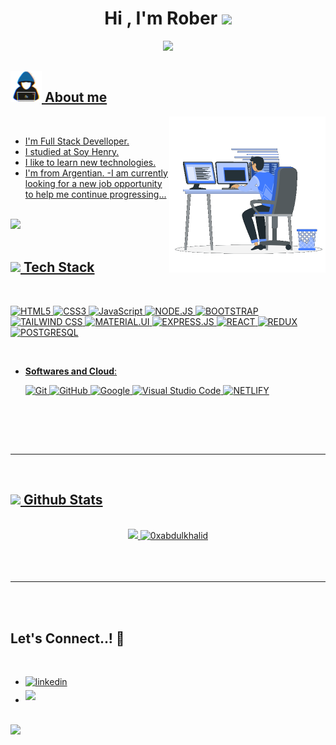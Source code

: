 
<h1 align="center"><b>Hi , I'm Rober </b><img src="https://media.giphy.com/media/hvRJCLFzcasrR4ia7z/giphy.gif" width="35"></h1>

<p align="center">
 <a href="https://github.com/DenverCoder1/readme-typing-svg"><img src="https://readme-typing-svg.herokuapp.com?font=Time+New+Roman&color=cyan&size=25&center=true&vCenter=true&width=750&height=100&lines=Full+Stack+Developer;Active+Learner/Researcher;In+constant+personal+and+professional+development;Love+to+learn+new+stuffs..."
</p>


<br>



## <picture><img src = "https://github.com/0xAbdulKhalid/0xAbdulKhalid/raw/main/assets/mdImages/about_me.gif" width = 50px></picture> **About me**

<picture> <img align="right" src="https://github.com/0xAbdulKhalid/0xAbdulKhalid/raw/main/assets/mdImages/Right_Side.gif" width = 250px></picture>


<br>

- I'm Full Stack Develloper.
- I studied at Soy Henry.
- I like to learn new technologies.
- I'm from Argentian.
-I am currently looking for a new job opportunity to help me continue progressing...
<br><br>

<img src="https://user-images.githubusercontent.com/73097560/115834477-dbab4500-a447-11eb-908a-139a6edaec5c.gif"><br><br>

## <img src="https://media2.giphy.com/media/QssGEmpkyEOhBCb7e1/giphy.gif?cid=ecf05e47a0n3gi1bfqntqmob8g9aid1oyj2wr3ds3mg700bl&rid=giphy.gif" width ="25"><b> Tech Stack</b>
<br>   

   ![HTML5](https://img.shields.io/badge/HTML5%20-%23E34F26.svg?style=for-the-badge&logo=html5&logoColor=white)
   ![CSS3](https://img.shields.io/badge/CSS%20-%231572B6.svg?style=for-the-badge&logo=css3&logoColor=white)
   ![JavaScript](https://img.shields.io/badge/JavaScript%20-%23F7DF1E.svg?style=for-the-badge&logo=javascript&logoColor=black)
   ![NODE.JS](https://img.shields.io/badge/Node.js-43853D?style=for-the-badge&logo=node.js&logoColor=white)
   ![BOOTSTRAP](https://img.shields.io/badge/Bootstrap-563D7C?style=for-the-badge&logo=bootstrap&logoColor=white)
   ![TAILWIND CSS](https://img.shields.io/badge/Tailwind_CSS-38B2AC?style=for-the-badge&logo=tailwind-css&logoColor=white)
   ![MATERIAL.UI](https://img.shields.io/badge/Material--UI-0081CB?style=for-the-badge&logo=material-ui&logoColor=white)
   ![EXPRESS.JS](https://img.shields.io/badge/Express.js-404D59?style=for-the-badge)
   ![REACT](https://img.shields.io/badge/React-20232A?style=for-the-badge&logo=react&logoColor=61DAFB)
   ![REDUX](https://img.shields.io/badge/Redux-593D88?style=for-the-badge&logo=redux&logoColor=white)
   ![POSTGRESQL](https://img.shields.io/badge/PostgreSQL-316192?style=for-the-badge&logo=postgresql&logoColor=white)
   
<br>

- **Softwares and Cloud**:

    ![Git](https://img.shields.io/badge/git-%23F05033.svg?style=for-the-badge&logo=git&logoColor=white)
    ![GitHub](https://img.shields.io/badge/github-%23121011.svg?style=for-the-badge&logo=github&logoColor=white)
    ![Google](https://img.shields.io/badge/google-%234285F4.svg?style=for-the-badge&logo=google&logoColor=white)
    ![Visual Studio Code](https://img.shields.io/badge/Visual%20Studio%20Code-0078d7.svg?style=for-the-badge&logo=visual-studio-code&logoColor=white)
    ![NETLIFY](https://img.shields.io/badge/Netlify-00C7B7?style=for-the-badge&logo=netlify&logoColor=white)
    

<br>


</p>

<br>
<br>

-----

<br>


## <img src="https://media.giphy.com/media/iY8CRBdQXODJSCERIr/giphy.gif" width="35"><b> Github Stats </b>
<br>

<div align="center">

<a href="https://github.com/rober100/">
  <img src="https://github-readme-stats.vercel.app/api?username=0xabdulkhalid&include_all_commits=true&count_private=true&show_icons=true&line_height=20&title_color=7A7ADB&icon_color=2234AE&text_color=D3D3D3&bg_color=0,000000,130F40" width="450"/>
  <img src="https://github-readme-stats.vercel.app/api/top-langs?username=0xabdulkhalid&show_icons=true&locale=en&layout=compact&line_height=20&title_color=7A7ADB&icon_color=2234AE&text_color=D3D3D3&bg_color=0,000000,130F40" width="375"  alt="0xabdulkhalid"/>

</a>
</div>

<br>
<br>
<br>

-----

<br>
<br>

## <b> Let's Connect..! :speech_balloon: </b>
<br>
<div align='left'>

<ul>

<li>
<a href="https://www.linkedin.com/in/roberto-zaracho/" target="_blank">
<img src="https://img.shields.io/badge/linkedin:  RobertoZaracho-%2300acee.svg?color=405DE6&style=for-the-badge&logo=linkedin&logoColor=white" alt=linkedin style="margin-bottom: 5px;"/>
</a>
</li>

<li>
<a href="mailto:roberdz30@gmail.com" target="_blank">
<img src="https://img.shields.io/badge/gmail:  Rober-%23EA4335.svg?style=for-the-badge&logo=gmail&logoColor=white" t=mail style="margin-bottom: 5px;" />
</a>
</li>
	
</ul>
</div>

<br>
<img src="https://user-images.githubusercontent.com/73097560/115834477-dbab4500-a447-11eb-908a-139a6edaec5c.gif">
<br>
<br>
<br>
<br>
<br>
<br>
<br>
